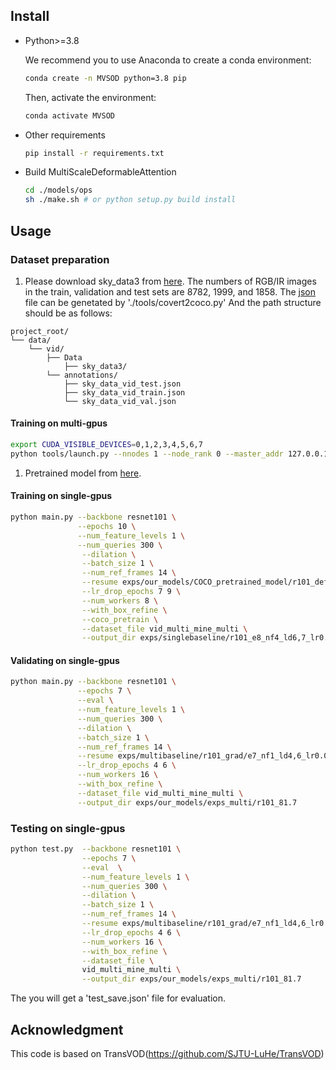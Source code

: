 ## Install
  
* Python>=3.8

    We recommend you to use Anaconda to create a conda environment:
    ```bash
    conda create -n MVSOD python=3.8 pip
    ```
    Then, activate the environment:
    ```bash
    conda activate MVSOD
    ```

* Other requirements
    ```bash
    pip install -r requirements.txt
    ```

* Build MultiScaleDeformableAttention
    ```bash
    cd ./models/ops
    sh ./make.sh # or python setup.py build install
    ```

## Usage

### Dataset preparation

1. Please download sky_data3 from [here](https://pan.baidu.com/s/1qI1EjqF5ll7WbzC9H1VjLQ?pwd=1234). The numbers of RGB/IR images in the train, validation and test sets are 8782, 1999, and 1858. The [json](./tools/covert2coco.py) file can be genetated by './tools/covert2coco.py' And the path structure should be as follows:

```
project_root/
└── data/
    └── vid/
        ├── Data
            ├── sky_data3/
        └── annotations/
        	├── sky_data_vid_test.json
            ├── sky_data_vid_train.json
        	└── sky_data_vid_val.json

```

#### Training on multi-gpus

```bash
export CUDA_VISIBLE_DEVICES=0,1,2,3,4,5,6,7
python tools/launch.py --nnodes 1 --node_rank 0 --master_addr 127.0.0.1 --master_port 3000 --nproc_per_node 8 configs/r101_train_multi_mine_multi.sh
```
1. Pretrained model from [here](https://pan.baidu.com/s/1G10qdtbkbDOZaAoIqiGWXQ?pwd=1234).
#### Training on single-gpus

```bash
python main.py --backbone resnet101 \
               --epochs 10 \
               --num_feature_levels 1 \
               --num_queries 300 \
                --dilation \
                --batch_size 1 \
                --num_ref_frames 14 \
                --resume exps/our_models/COCO_pretrained_model/r101_deformable_detr_single_scale_bbox_refinement-dc5_checkpoint0049.pth \
                --lr_drop_epochs 7 9 \
                --num_workers 8 \
                --with_box_refine \
                --coco_pretrain \
                --dataset_file vid_multi_mine_multi \
                --output_dir exps/singlebaseline/r101_e8_nf4_ld6,7_lr0.0002_nq300_bs4_wbox_joint_MEGA_detrNorm_class31_pretrain_coco_dc5
```

#### Validating on single-gpus

```bash
python main.py --backbone resnet101 \
               --epochs 7 \
               --eval \
               --num_feature_levels 1 \
               --num_queries 300 \
               --dilation \
               --batch_size 1 \
               --num_ref_frames 14 \
               --resume exps/multibaseline/r101_grad/e7_nf1_ld4,6_lr0.0002_nq300_wbox_MEGA_detrNorm_preSingle_nr14_dc5_nql3_filter150_75_40/checkpoint0020.pth \
               --lr_drop_epochs 4 6 \
               --num_workers 16 \
               --with_box_refine \
               --dataset_file vid_multi_mine_multi \
               --output_dir exps/our_models/exps_multi/r101_81.7
```

### Testing on single-gpus

```bash
python test.py  --backbone resnet101 \
                --epochs 7 \
                --eval  \
                --num_feature_levels 1 \
                --num_queries 300 \
                --dilation \
                --batch_size 1 \
                --num_ref_frames 14 \
                --resume exps/multibaseline/r101_grad/e7_nf1_ld4,6_lr0.0002_nq300_wbox_MEGA_detrNorm_preSingle_nr14_dc5_nql3_filter150_75_40/checkpoint0020.pth \
                --lr_drop_epochs 4 6 \
                --num_workers 16 \
                --with_box_refine \
                --dataset_file \
                vid_multi_mine_multi \
                --output_dir exps/our_models/exps_multi/r101_81.7
```
The you will get a 'test_save.json' file for evaluation.

## Acknowledgment
This code is based on TransVOD(https://github.com/SJTU-LuHe/TransVOD)

